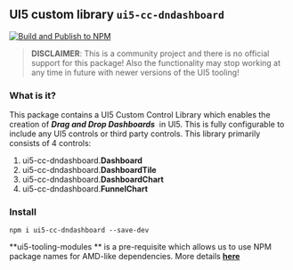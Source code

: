## **UI5 custom library** `ui5-cc-dndashboard`

[![Build and Publish to NPM](https://github.com/pinakipatrapro/ui5con.dndashboard/actions/workflows/node.js.yml/badge.svg?branch=main)](https://github.com/pinakipatrapro/ui5con.dndashboard/actions/workflows/node.js.yml)

> **DISCLAIMER**: This is a community project and there is no official support for this package! Also the functionality may stop working at any time in future with newer versions of the UI5 tooling!

### **What is it?**

This package contains a UI5 Custom Control Library which enables the creation of _**Drag and Drop Dashboards**_  in UI5. This is fully configurable to include any UI5 controls or third party controls. This library primarily consists of 4 controls:

1.  ui5-cc-dndashboard.**Dashboard** 
2.  ui5-cc-dndashboard.**DashboardTile**
3.  ui5-cc-dndashboard.**DashboardChart**
4.  ui5-cc-dndashboard.**FunnelChart**

### **Install**

```plaintext
npm i ui5-cc-dndashboard --save-dev
```

**ui5-tooling-modules ** is a pre-requisite which allows us to use NPM package names for AMD-like dependencies. More details [**here**](https://www.npmjs.com/package/ui5-tooling-modules)